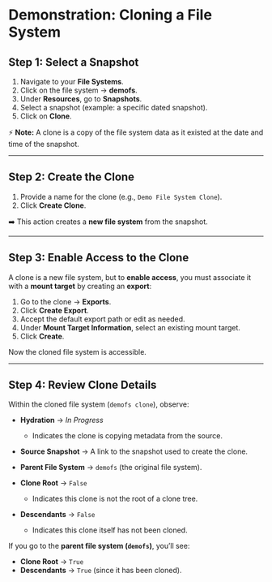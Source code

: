# Demonstration: Cloning a File System

## Step 1: Select a Snapshot
1. Navigate to your **File Systems**.  
2. Click on the file system → **demofs**.  
3. Under **Resources**, go to **Snapshots**.  
4. Select a snapshot (example: a specific dated snapshot).  
5. Click on **Clone**.  

⚡ **Note:** A clone is a copy of the file system data as it existed at the date and time of the snapshot.

---

## Step 2: Create the Clone
1. Provide a name for the clone (e.g., `Demo File System Clone`).  
2. Click **Create Clone**.  

➡️ This action creates a **new file system** from the snapshot.

---

## Step 3: Enable Access to the Clone
A clone is a new file system, but to **enable access**, you must associate it with a **mount target** by creating an **export**:

1. Go to the clone → **Exports**.  
2. Click **Create Export**.  
3. Accept the default export path or edit as needed.  
4. Under **Mount Target Information**, select an existing mount target.  
5. Click **Create**.  

Now the cloned file system is accessible.

---

## Step 4: Review Clone Details
Within the cloned file system (`demofs clone`), observe:

- **Hydration** → *In Progress*  
  - Indicates the clone is copying metadata from the source.  

- **Source Snapshot** → A link to the snapshot used to create the clone.  

- **Parent File System** → `demofs` (the original file system).  

- **Clone Root** → `False`  
  - Indicates this clone is not the root of a clone tree.  

- **Descendants** → `False`  
  - Indicates this clone itself has not been cloned.  

If you go to the **parent file system (`demofs`)**, you’ll see:
- **Clone Root** → `True`  
- **Descendants** → `True` (since it has been cloned).  

